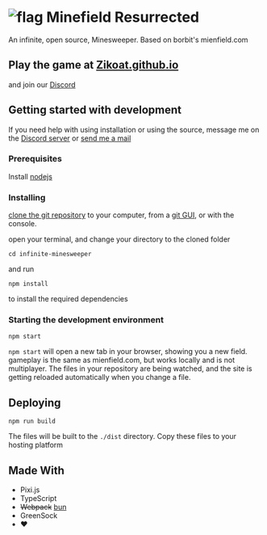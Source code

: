 # ![flag](https://i.imgur.com/YnpGd36.png) Minefield Resurrected

An infinite, open source, Minesweeper. Based on borbit's mienfield.com

## Play the game at [Zikoat.github.io](https://zikoat.github.io/)

and join our [Discord][discord]

## Getting started with development

If you need help with using installation or using the source, message me on the [Discord server][discord] or [send me a mail][mail]

### Prerequisites

Install [nodejs](https://nodejs.org/en/)

### Installing

[clone the git repository](https://help.github.com/articles/cloning-a-repository/) to your computer, from a [git GUI](https://www.sourcetreeapp.com/), or with the console.

open your terminal, and change your directory to the cloned folder

```shell
cd infinite-minesweeper
```

and run

```shell
npm install
```

to install the required dependencies

### Starting the development environment

```shell
npm start
```

`npm start` will open a new tab in your browser, showing you a new field. gameplay is the same as mienfield.com, but works locally and is not multiplayer. The files in your repository are being watched, and the site is getting reloaded automatically when you change a file.

## Deploying

```shell
npm run build
```

The files will be built to the `./dist` directory. Copy these files to your hosting platform

## Made With

- Pixi.js
- TypeScript
- ~~Webpack~~ [bun](https://bun.sh/)
- GreenSock
- :heart:

[discord]: https://discord.gg/XzpSVxx
[mail]: mailto:sschoeler99@gmail.com
